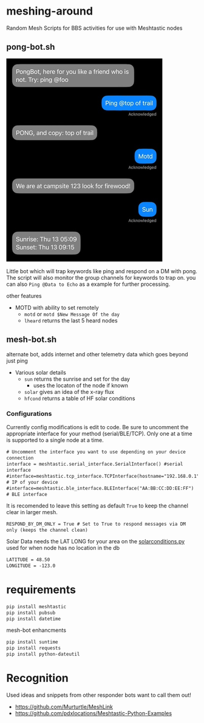 # meshing-around
Random Mesh Scripts for BBS activities for use with Meshtastic nodes

## pong-bot.sh
![alt text](img/pong-bot.jpg "Example Use")

Little bot which will trap keywords like ping and respond on a DM with pong. The script will also monitor the group channels for keywords to trap on. you can also `Ping @Data to Echo` as a example for further processing.

other features
- MOTD with ability to set remotely
  - `motd` or `motd $New Message Of the day`
  - `lheard` returns the last 5 heard nodes

## mesh-bot.sh

 alternate bot, adds internet and other telemetry data which goes beyond just ping

- Various solar details
  - `sun` returns the sunrise and set for the day
    - uses the locaton of the node if known
  - `solar` gives an idea of the x-ray flux
  - `hfcond` returns a table of HF solar conditions

 ### Configurations
 Currently config modifications is edit to code. Be sure to uncomment the appropriate interface for your method (serial/BLE/TCP). Only one at a time is supported to a single node at a time.
 ```
# Uncomment the interface you want to use depending on your device connection
interface = meshtastic.serial_interface.SerialInterface() #serial interface
#interface=meshtastic.tcp_interface.TCPInterface(hostname="192.168.0.1") # IP of your device
#interface=meshtastic.ble_interface.BLEInterface("AA:BB:CC:DD:EE:FF") # BLE interface
```
It is recomended to leave this setting as default `True` to keep the channel clear in larger mesh. 

```
RESPOND_BY_DM_ONLY = True # Set to True to respond messages via DM only (keeps the channel clean)
 ```
 Solar Data needs the LAT LONG for your area on the [solarconditions.py](solarconditions.py) used for when node has no location in the db
```
LATITUDE = 48.50
LONGITUDE = -123.0
```

# requirements
```
pip install meshtastic
pip install pubsub
pip install datetime
```

mesh-bot enhancments

```
pip install suntime
pip install requests
pip install python-dateutil
```

# Recognition
Used ideas and snippets from other responder bots want to call them out!
 - https://github.com/Murturtle/MeshLink
 - https://github.com/pdxlocations/Meshtastic-Python-Examples
